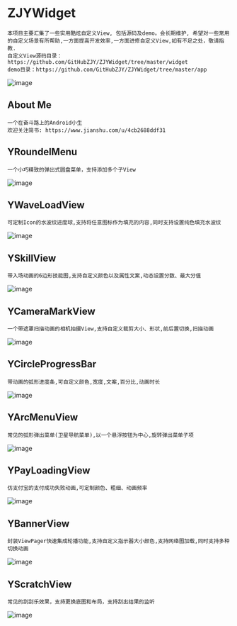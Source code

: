 # ZJYWidget
    本项目主要汇集了一些实用酷炫自定义View, 包括源码及demo。会长期维护, 希望对一些常用的自定义场景有所帮助,一方面提高开发效率,一方面进修自定义View,如有不足之处，敬请指教.
    自定义View源码目录：https://github.com/GitHubZJY/ZJYWidget/tree/master/widget
    demo目录：https://github.com/GitHubZJY/ZJYWidget/tree/master/app
 ![image](https://github.com/GitHubZJY/ZJYWidget/blob/master/image/demo_page.png)

## About Me
    一个在奋斗路上的Android小生
    欢迎关注简书: https://www.jianshu.com/u/4cb2688ddf31

## YRoundelMenu
    一个小巧精致的弹出式圆盘菜单，支持添加多个子View
![image](https://github.com/GitHubZJY/ZJYWidget/blob/master/image/YRoundelMenu.gif)

## YWaveLoadView
    可定制Icon的水波纹进度球,支持将任意图标作为填充的内容,同时支持设置纯色填充水波纹
![image](https://github.com/GitHubZJY/ZJYWidget/blob/master/image/YWaveLoadView.gif)

## YSkillView
    带入场动画的6边形技能图,支持自定义颜色以及属性文案,动态设置分数、最大分值
![image](https://github.com/GitHubZJY/ZJYWidget/blob/master/image/YSkillView.gif)

## YCameraMarkView
    一个带遮罩扫描动画的相机拍摄View,支持自定义裁剪大小、形状,前后置切换,扫描动画
![image](https://github.com/GitHubZJY/ZJYWidget/blob/master/image/YCameraMarkView.gif)

## YCircleProgressBar
    带动画的弧形进度条,可自定义颜色,宽度,文案,百分比,动画时长
![image](https://github.com/GitHubZJY/ZJYWidget/blob/master/image/YCircleProgressBar.gif)

## YArcMenuView
    常见的弧形弹出菜单(卫星导航菜单),以一个悬浮按钮为中心,旋转弹出菜单子项
![image](https://github.com/GitHubZJY/ZJYWidget/blob/master/image/YArcMenuView.gif)

## YPayLoadingView
    仿支付宝的支付成功失败动画,可定制颜色、粗细、动画频率
![image](https://github.com/GitHubZJY/ZJYWidget/blob/master/image/YPayLoadingView.gif)

## YBannerView
    封装ViewPager快速集成轮播功能,支持自定义指示器大小颜色,支持网络图加载,同时支持多种切换动画
![image](https://github.com/GitHubZJY/ZJYWidget/blob/master/image/YBannerView.gif)

## YScratchView
    常见的刮刮乐效果，支持更换底图和布局，支持刮出结果的监听
![image](https://github.com/GitHubZJY/ZJYWidget/blob/master/image/YScratchView.gif)
